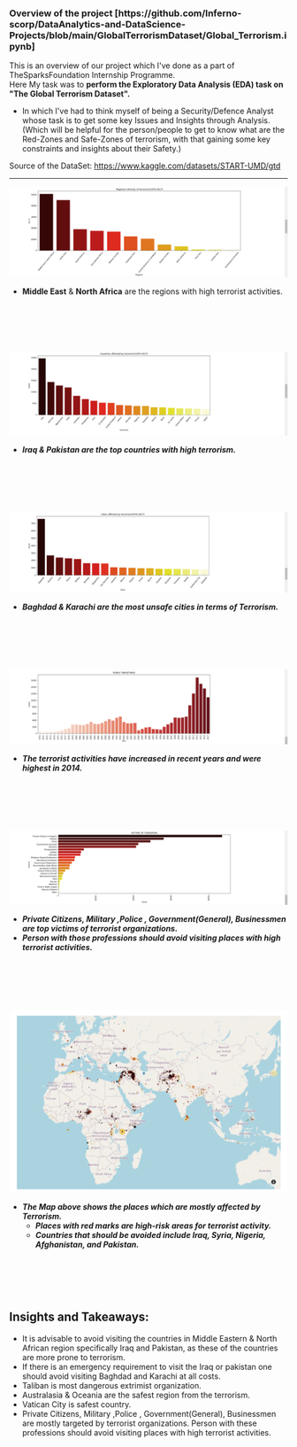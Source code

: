 
<h3>Overview of the project [https://github.com/Inferno-scorp/DataAnalytics-and-DataScience-Projects/blob/main/GlobalTerrorismDataset/Global_Terrorism.ipynb]</h3>


This is an overview of our project which I've done as a part of TheSparksFoundation Internship Programme.                                                           
Here My task was to **perform the Exploratory Data Analysis (EDA) task on "The Global Terrorism Dataset".**
- In which I've had to think myself of being a Security/Defence Analyst whose task is to get some key Issues and Insights through Analysis.
(Which will be helpful for the person/people to get to know what are the Red-Zones and Safe-Zones of terrorism, with that gaining some key constraints and insights about their Safety.)

Source of the DataSet: https://www.kaggle.com/datasets/START-UMD/gtd
<hr> 


![Region](https://github.com/Inferno-scorp/DataAnalytics-and-DataScience-Projects/blob/main/GlobalTerrorismDataset/img/Region.png)
- **Middle East** & **North Africa** are the regions with high terrorist activities.


<h5>&nbsp;<h5>
<h5>&nbsp;<h5>
  
  

![Country](https://github.com/Inferno-scorp/DataAnalytics-and-DataScience-Projects/blob/main/GlobalTerrorismDataset/img/Countries.png)
- **Iraq** & **Pakistan** are the top countries with high terrorism.
  
  
<h5>&nbsp;<h5>
<h5>&nbsp;<h5>
  
  
  
  
![City](https://github.com/Inferno-scorp/DataAnalytics-and-DataScience-Projects/blob/main/GlobalTerrorismDataset/img/Cities.png)
- **Baghdad** & **Karachi** are the most unsafe cities in terms of Terrorism.
  
  
<h5>&nbsp;<h5>
<h5>&nbsp;<h5>
  
  
  
                     
![Year](https://github.com/Inferno-scorp/DataAnalytics-and-DataScience-Projects/blob/main/GlobalTerrorismDataset/img/Year.png)
- **The terrorist activities have increased in recent years** and were **highest in 2014.**
  
  
<h5>&nbsp;<h5>
<h5>&nbsp;<h5>
  
  
![Victims](https://github.com/Inferno-scorp/DataAnalytics-and-DataScience-Projects/blob/main/GlobalTerrorismDataset/img/Victims.png)
- **Private Citizens, Military ,Police , Government(General), Businessmen** are **top victims**  of terrorist organizations.
- Person with those professions should **avoid visiting places with high terrorist activities**.
  
<h5>&nbsp;<h5>
<h5>&nbsp;<h5>
  
  
  
  
![Map2](https://github.com/Inferno-scorp/DataAnalytics-and-DataScience-Projects/blob/main/GlobalTerrorismDataset/img/Map2.png)
- The Map above shows the **places which are mostly affected by Terrorism.**
    - Places with red marks are high-risk areas for terrorist activity. 
    - Countries that should be avoided include **Iraq, Syria, Nigeria, Afghanistan, and Pakistan.**

<h4></h4>
  
  
<h5>&nbsp;<h5>
<h5>&nbsp;<h5>
  
<h2>Insights and Takeaways:</h2>
                                                                            
 - It is advisable to avoid visiting the countries in Middle Eastern & North African region specifically Iraq and Pakistan, as these of the countries are more prone to terrorism.
 - If there is an emergency requirement to visit the Iraq or pakistan one should avoid visiting Baghdad and Karachi at all costs.
 - Taliban is most dangerous extrimist organization.
 - Australasia & Oceania are the safest region from the terrorism.
 - Vatican City is safest country.
 - Private Citizens, Military ,Police , Government(General), Businessmen are mostly targeted by     terrorist organizations. Person with these professions should avoid visiting places with high   terrorist activities.
